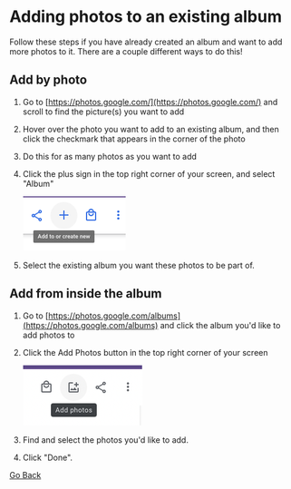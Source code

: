 
# Adding photos to an existing album
Follow these steps if you have already created an album and want to add more photos to it. There are a couple different ways to do this!

## Add by photo
1. Go to [https://photos.google.com/](https://photos.google.com/) and scroll to find the picture(s) you want to add 
2. Hover over the photo you want to add to an existing album, and then click the checkmark that appears in the corner of the photo
3. Do this for as many photos as you want to add
4. Click the plus sign in the top right corner of your screen, and select "Album"

    !["Plus Button"](./img/add-to-or-create-new.png)
5. Select the existing album you want these photos to be part of.

## Add from inside the album
1. Go to [https://photos.google.com/albums](https://photos.google.com/albums) and click the album you'd like to add photos to 
2. Click the Add Photos button in the top right corner of your screen

    !["Add Photos"](./img/album-add-photos.png)
3. Find and select the photos you'd like to add.
4. Click "Done".

[Go Back](./index.md)
